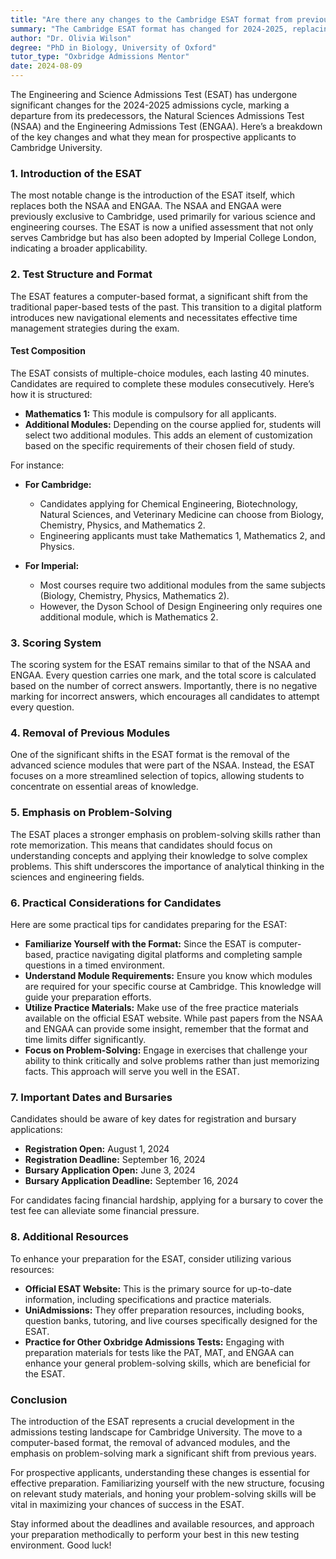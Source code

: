 ```yaml
---
title: "Are there any changes to the Cambridge ESAT format from previous years?"
summary: "The Cambridge ESAT format has changed for 2024-2025, replacing the NSAA and ENGAA with a unified assessment for engineering and science admissions."
author: "Dr. Olivia Wilson"
degree: "PhD in Biology, University of Oxford"
tutor_type: "Oxbridge Admissions Mentor"
date: 2024-08-09
---
```


The Engineering and Science Admissions Test (ESAT) has undergone significant changes for the 2024-2025 admissions cycle, marking a departure from its predecessors, the Natural Sciences Admissions Test (NSAA) and the Engineering Admissions Test (ENGAA). Here’s a breakdown of the key changes and what they mean for prospective applicants to Cambridge University.

### 1. Introduction of the ESAT

The most notable change is the introduction of the ESAT itself, which replaces both the NSAA and ENGAA. The NSAA and ENGAA were previously exclusive to Cambridge, used primarily for various science and engineering courses. The ESAT is now a unified assessment that not only serves Cambridge but has also been adopted by Imperial College London, indicating a broader applicability.

### 2. Test Structure and Format

The ESAT features a computer-based format, a significant shift from the traditional paper-based tests of the past. This transition to a digital platform introduces new navigational elements and necessitates effective time management strategies during the exam. 

#### Test Composition
The ESAT consists of multiple-choice modules, each lasting 40 minutes. Candidates are required to complete these modules consecutively. Here’s how it is structured:

- **Mathematics 1:** This module is compulsory for all applicants.
- **Additional Modules:** Depending on the course applied for, students will select two additional modules. This adds an element of customization based on the specific requirements of their chosen field of study.

For instance:
- **For Cambridge:** 
    - Candidates applying for Chemical Engineering, Biotechnology, Natural Sciences, and Veterinary Medicine can choose from Biology, Chemistry, Physics, and Mathematics 2.
    - Engineering applicants must take Mathematics 1, Mathematics 2, and Physics.
  
- **For Imperial:** 
    - Most courses require two additional modules from the same subjects (Biology, Chemistry, Physics, Mathematics 2).
    - However, the Dyson School of Design Engineering only requires one additional module, which is Mathematics 2.

### 3. Scoring System

The scoring system for the ESAT remains similar to that of the NSAA and ENGAA. Every question carries one mark, and the total score is calculated based on the number of correct answers. Importantly, there is no negative marking for incorrect answers, which encourages all candidates to attempt every question.

### 4. Removal of Previous Modules

One of the significant shifts in the ESAT format is the removal of the advanced science modules that were part of the NSAA. Instead, the ESAT focuses on a more streamlined selection of topics, allowing students to concentrate on essential areas of knowledge.

### 5. Emphasis on Problem-Solving

The ESAT places a stronger emphasis on problem-solving skills rather than rote memorization. This means that candidates should focus on understanding concepts and applying their knowledge to solve complex problems. This shift underscores the importance of analytical thinking in the sciences and engineering fields.

### 6. Practical Considerations for Candidates

Here are some practical tips for candidates preparing for the ESAT:

- **Familiarize Yourself with the Format:** Since the ESAT is computer-based, practice navigating digital platforms and completing sample questions in a timed environment.
- **Understand Module Requirements:** Ensure you know which modules are required for your specific course at Cambridge. This knowledge will guide your preparation efforts.
- **Utilize Practice Materials:** Make use of the free practice materials available on the official ESAT website. While past papers from the NSAA and ENGAA can provide some insight, remember that the format and time limits differ significantly.
- **Focus on Problem-Solving:** Engage in exercises that challenge your ability to think critically and solve problems rather than just memorizing facts. This approach will serve you well in the ESAT.

### 7. Important Dates and Bursaries

Candidates should be aware of key dates for registration and bursary applications:

- **Registration Open:** August 1, 2024
- **Registration Deadline:** September 16, 2024
- **Bursary Application Open:** June 3, 2024
- **Bursary Application Deadline:** September 16, 2024

For candidates facing financial hardship, applying for a bursary to cover the test fee can alleviate some financial pressure.

### 8. Additional Resources

To enhance your preparation for the ESAT, consider utilizing various resources:

- **Official ESAT Website:** This is the primary source for up-to-date information, including specifications and practice materials.
- **UniAdmissions:** They offer preparation resources, including books, question banks, tutoring, and live courses specifically designed for the ESAT.
- **Practice for Other Oxbridge Admissions Tests:** Engaging with preparation materials for tests like the PAT, MAT, and ENGAA can enhance your general problem-solving skills, which are beneficial for the ESAT.

### Conclusion

The introduction of the ESAT represents a crucial development in the admissions testing landscape for Cambridge University. The move to a computer-based format, the removal of advanced modules, and the emphasis on problem-solving mark a significant shift from previous years. 

For prospective applicants, understanding these changes is essential for effective preparation. Familiarizing yourself with the new structure, focusing on relevant study materials, and honing your problem-solving skills will be vital in maximizing your chances of success in the ESAT. 

Stay informed about the deadlines and available resources, and approach your preparation methodically to perform your best in this new testing environment. Good luck!
    